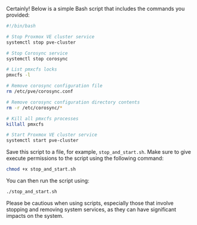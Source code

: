 Certainly! Below is a simple Bash script that includes the commands you provided:

```bash
#!/bin/bash

# Stop Proxmox VE cluster service
systemctl stop pve-cluster

# Stop Corosync service
systemctl stop corosync

# List pmxcfs locks
pmxcfs -l

# Remove corosync configuration file
rm /etc/pve/corosync.conf

# Remove corosync configuration directory contents
rm -r /etc/corosync/*

# Kill all pmxcfs processes
killall pmxcfs

# Start Proxmox VE cluster service
systemctl start pve-cluster
```

Save this script to a file, for example, `stop_and_start.sh`. Make sure to give execute permissions to the script using the following command:

```bash
chmod +x stop_and_start.sh
```

You can then run the script using:

```bash
./stop_and_start.sh
```

Please be cautious when using scripts, especially those that involve stopping and removing system services, as they can have significant impacts on the system.
